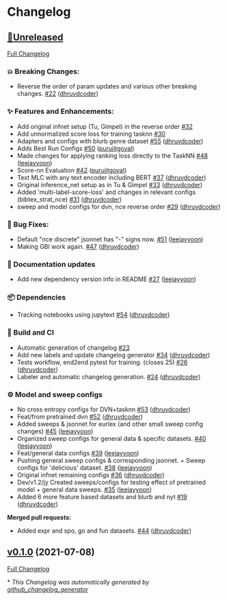 # Changelog

## [🚧Unreleased](https://github.com/dhruvdcoder/structured_prediction_baselines/tree/HEAD)

[Full Changelog](https://github.com/dhruvdcoder/structured_prediction_baselines/compare/v0.1.0...HEAD)

### 💥 Breaking Changes:

- Reverse the order of param updates and various other breaking changes. [\#22](https://github.com/dhruvdcoder/structured_prediction_baselines/pull/22) ([dhruvdcoder](https://github.com/dhruvdcoder))

### ✨ Features and Enhancements:

- Add original infnet setup \(Tu, Gimpel\) in the reverse order  [\#32](https://github.com/dhruvdcoder/structured_prediction_baselines/issues/32)
- Add unnormalized score loss for training tasknn [\#30](https://github.com/dhruvdcoder/structured_prediction_baselines/issues/30)
- Adapters and configs with blurb genre dataset [\#55](https://github.com/dhruvdcoder/structured_prediction_baselines/pull/55) ([dhruvdcoder](https://github.com/dhruvdcoder))
- Adds Best Run Configs [\#50](https://github.com/dhruvdcoder/structured_prediction_baselines/pull/50) ([purujitgoyal](https://github.com/purujitgoyal))
- Made changes for applying ranking loss directly to the TaskNN [\#48](https://github.com/dhruvdcoder/structured_prediction_baselines/pull/48) ([leejayyoon](https://github.com/leejayyoon))
- Score-nn Evaluation [\#42](https://github.com/dhruvdcoder/structured_prediction_baselines/pull/42) ([purujitgoyal](https://github.com/purujitgoyal))
- Text MLC with any text encoder including BERT [\#37](https://github.com/dhruvdcoder/structured_prediction_baselines/pull/37) ([dhruvdcoder](https://github.com/dhruvdcoder))
- Original inference\_net setup as in Tu & Gimpel [\#33](https://github.com/dhruvdcoder/structured_prediction_baselines/pull/33) ([dhruvdcoder](https://github.com/dhruvdcoder))
- Added 'multi-label-score-loss' and changes in relevant configs \(bibtex\_strat\_nce\) [\#31](https://github.com/dhruvdcoder/structured_prediction_baselines/pull/31) ([dhruvdcoder](https://github.com/dhruvdcoder))
- sweep and model configs for dvn, nce reverse order [\#29](https://github.com/dhruvdcoder/structured_prediction_baselines/pull/29) ([dhruvdcoder](https://github.com/dhruvdcoder))

### 🐛 Bug Fixes:

- Default "nce discrete" jsonnet has "-" signs now. [\#51](https://github.com/dhruvdcoder/structured_prediction_baselines/pull/51) ([leejayyoon](https://github.com/leejayyoon))
- Making GBI work again. [\#47](https://github.com/dhruvdcoder/structured_prediction_baselines/pull/47) ([dhruvdcoder](https://github.com/dhruvdcoder))

### 📖 Documentation updates

- Add new dependency version info in README [\#27](https://github.com/dhruvdcoder/structured_prediction_baselines/pull/27) ([leejayyoon](https://github.com/leejayyoon))

### 📦 Dependencies

- Tracking notebooks using jupytext [\#54](https://github.com/dhruvdcoder/structured_prediction_baselines/pull/54) ([dhruvdcoder](https://github.com/dhruvdcoder))

### 👷 Build and CI

- Automatic generation of changelog [\#23](https://github.com/dhruvdcoder/structured_prediction_baselines/issues/23)
- Add new labels and update changelog generator [\#34](https://github.com/dhruvdcoder/structured_prediction_baselines/pull/34) ([dhruvdcoder](https://github.com/dhruvdcoder))
- Tests workflow, end2end pytest for training. \(closes 25\) [\#26](https://github.com/dhruvdcoder/structured_prediction_baselines/pull/26) ([dhruvdcoder](https://github.com/dhruvdcoder))
- Labeler and automatic changelog generation. [\#24](https://github.com/dhruvdcoder/structured_prediction_baselines/pull/24) ([dhruvdcoder](https://github.com/dhruvdcoder))

### ⚙️  Model and sweep configs

- No cross entropy configs for DVN+tasknn [\#53](https://github.com/dhruvdcoder/structured_prediction_baselines/pull/53) ([dhruvdcoder](https://github.com/dhruvdcoder))
- Feat/from pretrained dvn [\#52](https://github.com/dhruvdcoder/structured_prediction_baselines/pull/52) ([dhruvdcoder](https://github.com/dhruvdcoder))
- Added sweeps & jsonnet for eurlex \(and other small sweep config changes\) [\#45](https://github.com/dhruvdcoder/structured_prediction_baselines/pull/45) ([leejayyoon](https://github.com/leejayyoon))
- Organized sweep configs for general data & specific datasets. [\#40](https://github.com/dhruvdcoder/structured_prediction_baselines/pull/40) ([leejayyoon](https://github.com/leejayyoon))
- Feat/general data configs [\#39](https://github.com/dhruvdcoder/structured_prediction_baselines/pull/39) ([leejayyoon](https://github.com/leejayyoon))
- Pushing general sweep configs & corresponding jsonnet. + Sweep configs for 'delicious' dataset. [\#38](https://github.com/dhruvdcoder/structured_prediction_baselines/pull/38) ([leejayyoon](https://github.com/leejayyoon))
- Original infnet remaining configs [\#36](https://github.com/dhruvdcoder/structured_prediction_baselines/pull/36) ([dhruvdcoder](https://github.com/dhruvdcoder))
- Dev/v1.2/jy  Created sweeps/configs for testing effect of pretrained model + general data sweeps.  [\#35](https://github.com/dhruvdcoder/structured_prediction_baselines/pull/35) ([leejayyoon](https://github.com/leejayyoon))
- Added 6 more feature based datasets and blurb and nyt [\#19](https://github.com/dhruvdcoder/structured_prediction_baselines/pull/19) ([dhruvdcoder](https://github.com/dhruvdcoder))

**Merged pull requests:**

- Added expr and spo, go and fun datasets. [\#44](https://github.com/dhruvdcoder/structured_prediction_baselines/pull/44) ([dhruvdcoder](https://github.com/dhruvdcoder))

## [v0.1.0](https://github.com/dhruvdcoder/structured_prediction_baselines/tree/v0.1.0) (2021-07-08)

[Full Changelog](https://github.com/dhruvdcoder/structured_prediction_baselines/compare/ef23891a32a0dcc7b9ca02a8c11e008cbe412dbb...v0.1.0)



\* *This Changelog was automatically generated by [github_changelog_generator](https://github.com/github-changelog-generator/github-changelog-generator)*
